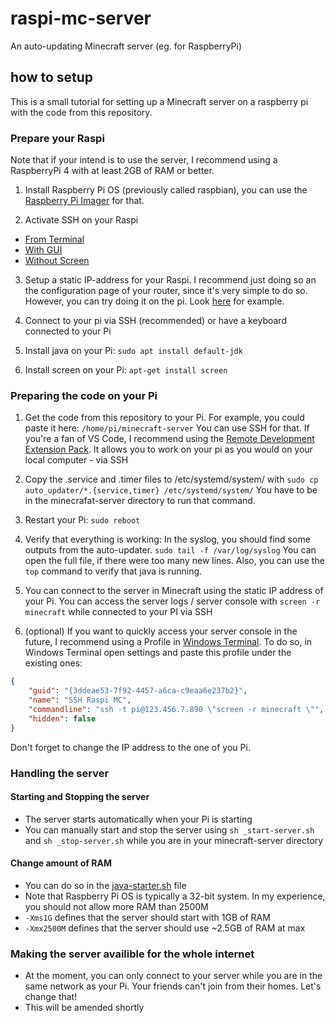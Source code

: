 # raspi-mc-server
An auto-updating Minecraft server (eg. for RaspberryPi)

## how to setup

This is a small tutorial for setting up a Minecraft server on a raspberry pi with the code from this repository.

### Prepare your Raspi

Note that if your intend is to use the server, I recommend using a RaspberryPi 4 with at least 2GB of RAM or better.

1. Install Raspberry Pi OS (previously called raspbian), you can use the [Raspberry Pi Imager](https://www.raspberrypi.org/downloads/) for that.

2. Activate SSH on your Raspi
- [From Terminal](https://linuxize.com/post/how-to-enable-ssh-on-raspberry-pi/#enabling-ssh-from-the-terminal)
- [With GUI](https://linuxize.com/post/how-to-enable-ssh-on-raspberry-pi/#enabling-ssh-from-gui)
- [Without Screen](https://linuxize.com/post/how-to-enable-ssh-on-raspberry-pi/#enabling-ssh-on-raspberry-pi-without-a-screen)

3. Setup a static IP-address for your Raspi. I recommend just doing so an the configuration page of your router, since it's very simple to do so. However, you can try doing it on the pi. Look [here](https://pimylifeup.com/raspberry-pi-static-ip-address/) for example.

4. Connect to your pi via SSH (recommended) or have a keyboard connected to your Pi

5. Install java on your Pi: `sudo apt install default-jdk`

6. Install screen on your Pi: `apt-get install screen`

### Preparing the code on your Pi

1. Get the code from this repository to your Pi. For example, you could paste it here: `/home/pi/minecraft-server` You can use SSH for that. If you're a fan of VS Code, I recommend using the [Remote Development Extension Pack](https://marketplace.visualstudio.com/items?itemName=ms-vscode-remote.vscode-remote-extensionpack). It allows you to work on your pi as you would on your local computer - via SSH

2. Copy the .service and .timer files to /etc/systemd/system/ with `sudo cp auto_updater/*.{service,timer} /etc/systemd/system/` You have to be in the minecrafat-server directory to run that command.

3. Restart your Pi: `sudo reboot` 

4. Verify that everything is working: In the syslog, you should find some outputs from the auto-updater. `sudo tail -f /var/log/syslog` You can open the full file, if there were too many new lines. Also, you can use the `top` command to verify that java is running. 

5. You can connect to the server in Minecraft using the static IP address of your Pi. You can access the server logs / server console with `screen -r minecraft` while connected to your PI via SSH

6. (optional) If you want to quickly access your server console in the future, I recommend using a Profile in [Windows Terminal](https://www.microsoft.com/en-us/p/windows-terminal-preview/9n8g5rfz9xk3). To do so, in Windows Terminal open settings and paste this profile under the existing ones:
```json
{
    "guid": "{3ddeae53-7f92-4457-a6ca-c9eaa6e237b2}",
    "name": "SSH Raspi MC",
    "commandline": "ssh -t pi@123.456.7.890 \"screen -r minecraft \"",
    "hidden": false
}
```
Don't forget to change the IP address to the one of you Pi.

### Handling the server

#### Starting and Stopping the server

* The server starts automatically when your Pi is starting
* You can manually start and stop the server using `sh _start-server.sh` and `sh _stop-server.sh` while you are in your minecraft-server directory

#### Change amount of RAM

* You can do so in the [java-starter.sh](java-starter.sh) file
* Note that Raspberry Pi OS is typically a 32-bit system. In my experience, you should not allow more RAM than 2500M 
* `-Xms1G` defines that the server should start with 1GB of RAM
* `-Xmx2500M` defines that the server should use ~2.5GB of RAM at max

### Making the server availible for the whole internet

* At the moment, you can only connect to your server while you are in the same network as your Pi. Your friends can't join from their homes. Let's change that!
* This will be amended shortly
